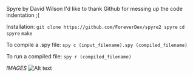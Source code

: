 Spyre by David Wilson
I'd like to thank Github for messing up the code indentation ;(

Installation:
`git clone https://github.com/ForeverDev/spyre2 spyre`
`cd spyre`
`make`

To compile a .spy file:
`spy c (input_filename).spy (compiled_filename)`

To run a compiled file:
`spy r (compiled_filename)`

*IMAGES*
![Alt text](https://i.gyazo.com/e8bd215d9214989fca711174ad09b5c3.png "Code example 1")


